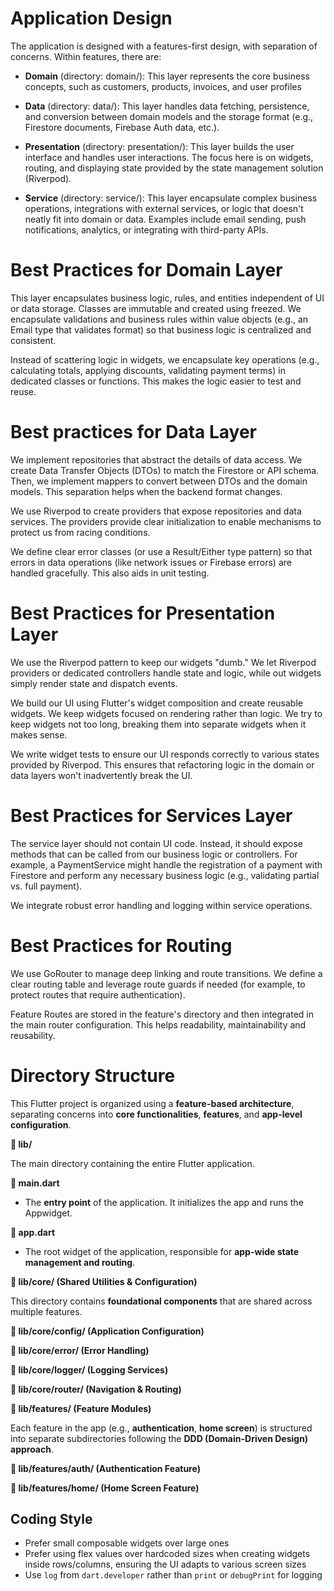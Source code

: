 # Application Design

The application is designed with a features-first design, with
separation of concerns. Within features, there are:

-   **Domain** (directory: domain/): This layer represents the core
    business concepts, such as customers, products, invoices, and user
    profiles

-   **Data** (directory: data/): This layer handles data fetching,
    persistence, and conversion between domain models and the storage
    format (e.g., Firestore documents, Firebase Auth data, etc.).

-   **Presentation** (directory: presentation/): This layer builds the
    user interface and handles user interactions. The focus here is on
    widgets, routing, and displaying state provided by the state
    management solution (Riverpod).

-   **Service** (directory: service/): This layer encapsulate complex
    business operations, integrations with external services, or logic
    that doesn't neatly fit into domain or data. Examples include email
    sending, push notifications, analytics, or integrating with
    third-party APIs.

# Best Practices for Domain Layer

This layer encapsulates business logic, rules, and entities independent
of UI or data storage. Classes are immutable and created using freezed.
We encapsulate validations and business rules within value objects
(e.g., an Email type that validates format) so that business logic is
centralized and consistent.

Instead of scattering logic in widgets, we encapsulate key operations
(e.g., calculating totals, applying discounts, validating payment terms)
in dedicated classes or functions. This makes the logic easier to test
and reuse.

# Best practices for Data Layer

We implement repositories that abstract the details of data access. We
create Data Transfer Objects (DTOs) to match the Firestore or API
schema. Then, we implement mappers to convert between DTOs and the
domain models. This separation helps when the backend format changes.

We use Riverpod to create providers that expose repositories and data
services. The providers provide clear initialization to enable
mechanisms to protect us from racing conditions.

We define clear error classes (or use a Result/Either type pattern) so
that errors in data operations (like network issues or Firebase errors)
are handled gracefully. This also aids in unit testing.

# Best Practices for Presentation Layer

We use the Riverpod pattern to keep our widgets "dumb." We let Riverpod
providers or dedicated controllers handle state and logic, while out
widgets simply render state and dispatch events.

We build our UI using Flutter's widget composition and create reusable
widgets. We keep widgets focused on rendering rather than logic. We try
to keep widgets not too long, breaking them into separate widgets when
it makes sense.

We write widget tests to ensure our UI responds correctly to various
states provided by Riverpod. This ensures that refactoring logic in the
domain or data layers won't inadvertently break the UI.

# Best Practices for Services Layer

The service layer should not contain UI code. Instead, it should expose
methods that can be called from our business logic or controllers. For
example, a PaymentService might handle the registration of a payment
with Firestore and perform any necessary business logic (e.g.,
validating partial vs. full payment).

We integrate robust error handling and logging within service
operations. 

# Best Practices for Routing

We use GoRouter to manage deep linking and route transitions. We define
a clear routing table and leverage route guards if needed (for example,
to protect routes that require authentication).

Feature Routes are stored in the feature's directory and then integrated
in the main router configuration. This helps readability,
maintainability and reusability.

# Directory Structure

This Flutter project is organized using a **feature-based
architecture**, separating concerns into **core
functionalities**, **features**, and **app-level configuration**.

**📂 lib/**

The main directory containing the entire Flutter application.

**📄 main.dart**

-   The **entry point** of the application. It initializes the app and
    runs the Appwidget.

**📄  app.dart**

-   The root widget of the application, responsible for **app-wide state
    management and routing**.

**📂 lib/core/ (Shared Utilities & Configuration)**

This directory contains **foundational components** that are shared
across multiple features.

**📂 lib/core/config/ (Application Configuration)**

**📂 lib/core/error/ (Error Handling)**

**📂 lib/core/logger/ (Logging Services)**

**📂 lib/core/router/ (Navigation & Routing)**

**📂 lib/features/ (Feature Modules)**

Each feature in the app (e.g., **authentication**, **home screen**) is
structured into separate subdirectories following the **DDD
(Domain-Driven Design) approach**.

**📂 lib/features/auth/ (Authentication Feature)**

**📂 lib/features/home/ (Home Screen Feature)**

## Coding Style

- Prefer small composable widgets over large ones
- Prefer using flex values over hardcoded sizes when creating widgets inside rows/columns, ensuring the UI adapts to various screen sizes
- Use `log` from `dart.developer` rather than `print` or `debugPrint` for logging
